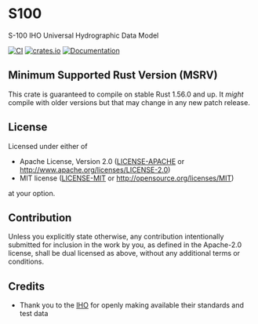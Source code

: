 # S100

S-100 IHO Universal Hydrographic Data Model

[![CI](https://github.com/sevenseas-io/s100/actions/workflows/ci.yml/badge.svg)](https://github.com/sevenseas-io/s100/actions)
[![crates.io](https://img.shields.io/crates/v/s100.svg)](https://crates.io/crates/s100)
[![Documentation](https://docs.rs/s100/badge.svg)](https://docs.rs/s100)

## Minimum Supported Rust Version (MSRV)

This crate is guaranteed to compile on stable Rust 1.56.0 and up. It *might* compile with older versions but that may change in any new patch release.

## License

Licensed under either of

- Apache License, Version 2.0 ([LICENSE-APACHE](LICENSE-APACHE) or
  http://www.apache.org/licenses/LICENSE-2.0)
- MIT license ([LICENSE-MIT](LICENSE-MIT) or http://opensource.org/licenses/MIT)

at your option.

## Contribution

Unless you explicitly state otherwise, any contribution intentionally submitted
for inclusion in the work by you, as defined in the Apache-2.0 license, shall be
dual licensed as above, without any additional terms or conditions.

## Credits

* Thank you to the [IHO](https://iho.int) for openly making available their standards and test data

